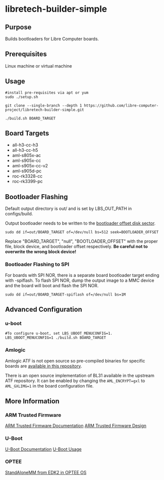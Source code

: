 # libretech-builder-simple

## Purpose

Builds bootloaders for Libre Computer boards.

## Prerequisites

Linux machine or virtual machine

## Usage

```
#install pre-requisites via apt or yum
sudo ./setup.sh

git clone --single-branch --depth 1 https://github.com/libre-computer-project/libretech-builder-simple.git

./build.sh BOARD_TARGET
```

## Board Targets

* all-h3-cc-h3
* all-h3-cc-h5
* aml-s805x-ac
* aml-s905x-cc
* aml-s905x-cc-v2
* aml-s905d-pc
* roc-rk3328-cc
* roc-rk3399-pc

## Bootloader Flashing

Default output directory is out/ and is set by LBS_OUT_PATH in configs/build.

Output bootloader needs to be written to the [bootloader offset disk sector](https://github.com/libre-computer-project/libretech-flash-tool/blob/master/lib/bootloader.sh#L5).

`sudo dd if=out/BOARD_TARGET of=/dev/null bs=512 seek=BOOTLOADER_OFFSET`

Replace "BOARD_TARGET", "null", "BOOTLOADER_OFFSET" with the proper file, block device, and bootloader offset respectively. **Be careful not to overwrite the wrong block device!**

### Bootloader Flashing to SPI

For boards with SPI NOR, there is a separate board bootloader target ending with -spiflash.
To flash SPI NOR, dump the output image to a MMC device and the board will boot and flash the SPI NOR.

`sudo dd if=out/BOARD_TARGET-spiflash of=/dev/null bs=1M`

## Advanced Configuration

### u-boot
```
#To configure u-boot, set LBS_UBOOT_MENUCONFIG=1.
LBS_UBOOT_MENUCONFIG=1 ./build.sh BOARD_TARGET
```

### Amlogic

Amlogic ATF is not open source so pre-compiled binaries for specific boards are [available in this repository](https://github.com/libre-computer-project/libretech-amlogic-blx.git).

There is an open source implementation of BL31 available in the upstream ATF repository. It can be enabled by changing the `AML_ENCRYPT=gxl` to `AML_GXLIMG=1` in the board configuration file.

## More Information

### ARM Trusted Firmware
[ARM Trusted Firmware Documentation](https://trustedfirmware-a.readthedocs.io/en/latest/plat/index.html)
[ARM Trusted Firmware Design](https://trustedfirmware-a.readthedocs.io/en/latest/design/firmware-design.html)

### U-Boot
[U-Boot Documentation](https://u-boot.readthedocs.io/en/latest/board/index.html)
[U-Boot Usage](https://u-boot.readthedocs.io/en/latest/usage/index.html)

### OPTEE
[StandAloneMM from EDK2 in OPTEE OS](https://optee.readthedocs.io/en/latest/building/efi_vars/stmm.html)

